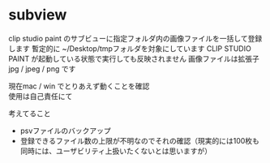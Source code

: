 # subview

clip studio paint のサブビューに指定フォルダ内の画像ファイルを一括して登録します 
暫定的に ~/Desktop/tmpフォルダを対象にしています
CLIP STUDIO PAINT が起動している状態で実行しても反映されません
画像ファイルは拡張子 jpg / jpeg / png です  

現在mac / win でとりあえず動くことを確認  
使用は自己責任にて

考えてること
* psvファイルのバックアップ
* 登録できるファイル数の上限が不明なのでそれの確認（現実的には100枚も同時には、ユーザビリティ上扱いたくないとは思いますが）
